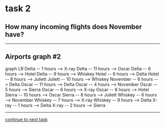 # task 2

## How many incoming flights does November have?

---

## Airports graph #2
<div></div>
<div class="mermaid-access">
graph LR
  Delta -- 1 hours --> X-ray
  Delta -- 11 hours --> Oscar
  Delta -- 6 hours --> Hotel
  Delta -- 9 hours --> Whiskey
  Hotel -- 6 hours --> Delta
  Hotel -- 8 hours --> Juliett
  Juliett -- 10 hours --> Whiskey
  November -- 6 hours --> Delta
  Oscar -- 11 hours --> Delta
  Oscar -- 4 hours --> November
  Oscar -- 5 hours --> Sierra
  Oscar -- 6 hours --> X-ray
  Oscar -- 8 hours --> Hotel
  Sierra -- 10 hours --> Oscar
  Sierra -- 8 hours --> Juliett
  Whiskey -- 6 hours --> November
  Whiskey -- 7 hours --> X-ray
  Whiskey -- 9 hours --> Delta
  X-ray -- 1 hours --> Delta
  X-ray -- 2 hours --> Sierra
</div>

---

[continue to next task](./task3-t.html)

<!-- Required scripts for MermaidAccess -->
<script src="https://combinatronics.com/mermaid-js/mermaid/release/8.8.4/dist/mermaid.min.js"></script>
<script src="mermaid-access-elm.js"></script>
<script src="mermaid-access.js"></script>
<script>
mermaidAccess.go(mermaidAccess.textMode, mermaidAccess.displayAccessibleOnly)
</script>
